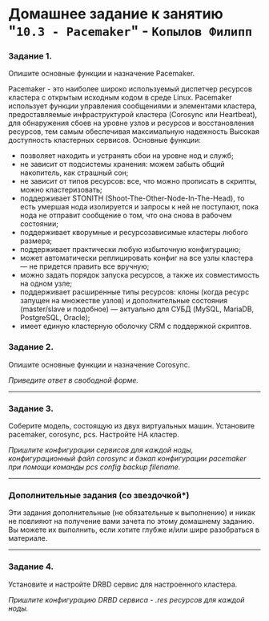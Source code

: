 # Домашнее задание к занятию "`10.3 - Pacemaker`" - `Копылов Филипп`

### Задание 1.

Опишите основные функции и назначение Pacemaker.

Pacemaker - это наиболее широко используемый диспетчер ресурсов кластера с открытым исходным кодом в среде Linux. Pacemaker использует функции управления сообщениями и элементами кластера, предоставляемые инфраструктурой кластера (Corosync или Heartbeat), для обнаружения сбоев на уровне узлов и ресурсов и восстановления ресурсов, тем самым обеспечивая максимальную надежность Высокая доступность кластерных сервисов.
Основные функции: 
* позволяет находить и устранять сбои на уровне нод и служб;
*	не зависит от подсистемы хранения: можем забыть общий накопитель, как страшный сон;
*	не зависит от типов ресурсов: все, что можно прописать в скрипты, можно кластеризовать;
*	поддерживает STONITH (Shoot-The-Other-Node-In-The-Head), то есть умершая нода изолируется и запросы к ней не поступают, пока нода не отправит сообщение о том, что она снова в рабочем состоянии;
*	поддерживает кворумные и ресурсозависимые кластеры любого размера;
*	поддерживает практически любую избыточную конфигурацию;
*	может автоматически реплицировать конфиг на все узлы кластера — не придется править все вручную;
*	можно задать порядок запуска ресурсов, а также их совместимость на одном узле;
*	поддерживает расширенные типы ресурсов: клоны (когда ресурс запущен на множестве узлов) и дополнительные состояния (master/slave и подобное) — актуально для СУБД (MySQL, MariaDB, PostgreSQL, Oracle);
*	имеет единую кластерную оболочку CRM с поддержкой скриптов.


### Задание 2.

Опишите основные функции и назначение Corosync.

*Приведите ответ в свободной форме.*

---

### Задание 3.

Соберите модель, состоящую из двух виртуальных машин. Установите pacemaker, corosync, pcs.  Настройте HA кластер.

*Пришлите конфигурации сервисов для каждой ноды, конфигурационный файл corosync и бэкап конфигурации pacemaker при помощи команды pcs config backup filename.*

---

### Дополнительные задания (со звездочкой*)
Эти задания дополнительные (не обязательные к выполнению) и никак не повлияют на получение вами зачета по этому домашнему заданию. Вы можете их выполнить, если хотите глубже и/или шире разобраться в материале.
 
---

### Задание 4.

Установите и настройте DRBD сервис для настроенного кластера.

*Пришлите  конфигурацию DRBD сервиса - *.res ресурсов для каждой ноды.**
